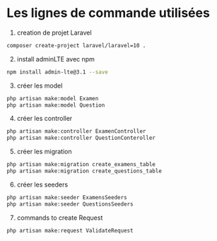 # Les lignes de commande utilisées
1. creation de projet Laravel
```bash
composer create-project laravel/laravel=10 .
```
2. install adminLTE avec npm
```bash
npm install admin-lte@3.1 --save
```
3. créer les model 
```bash
php artisan make:model Examen
php artisan make:model Question
```
4. créer les controller 
```bash
php artisan make:controller ExamenController
php artisan make:controller QuestionConteroller
```
5. créer les migration
```bash
php artisan make:migration create_examens_table
php artisan make:migration create_questions_table

```
6. créer les seeders
```bash
php artisan make:seeder ExamensSeeders
php artisan make:seeder QuestionsSeeders

```
7. commands to create Request

```bash
php artisan make:request ValidateRequest
```
